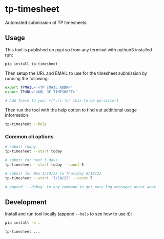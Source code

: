 # tp-timesheet
Automated submission of TP timesheets

## Usage
This tool is published on pypi so from any terminal with python3 installed run:

``` bash
pip install tp-timesheet
```

Then setup the URL and EMAIL to use for the timesheet submission by running the following:

``` bash
export TPMAIL='<TP EMAIL ADDR>'
export TPURL='<URL OF TIMESHEET>'

# Add these to your ~/*.rc for this to be persistent
```

Then run the tool with the help option to find out additional usage information

``` bash
tp-timesheet --help
```

### Common cli options

``` bash
# submit today
tp-timesheet --start today

# submit for next 5 days
tp-timesheet --start today --count 5

# submit for Mon 3/10/22 to Thursday 6/10/22
tp-timesheet --start '3/10/22' --count 5

# append '--debug' to any command to get more log messages about what is going on
```

## Development
Install and run tool locally (append `--help` to see how to use it):

```bash
pip install -e .

tp-timesheet ...
```
